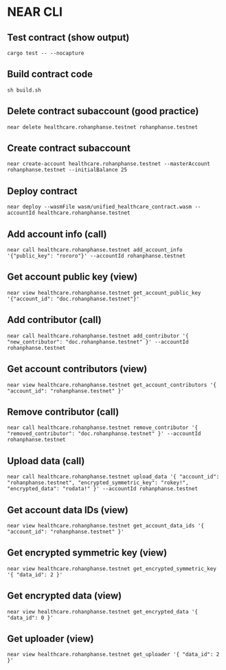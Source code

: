 # NEAR CLI

## Test contract (show output)
```
cargo test -- --nocapture
```

## Build contract code
```
sh build.sh
```

## Delete contract subaccount (good practice)
```
near delete healthcare.rohanphanse.testnet rohanphanse.testnet
```

## Create contract subaccount
```
near create-account healthcare.rohanphanse.testnet --masterAccount rohanphanse.testnet --initialBalance 25
```

## Deploy contract
```
near deploy --wasmFile wasm/unified_healthcare_contract.wasm --accountId healthcare.rohanphanse.testnet
```

## Add account info (call)
```
near call healthcare.rohanphanse.testnet add_account_info '{"public_key": "rororo"}' --accountId rohanphanse.testnet
```

## Get account public key (view)
```
near view healthcare.rohanphanse.testnet get_account_public_key '{"account_id": "doc.rohanphanse.testnet"}'
```

## Add contributor (call)
```
near call healthcare.rohanphanse.testnet add_contributor '{ "new_contributor": "doc.rohanphanse.testnet" }' --accountId rohanphanse.testnet
```

## Get account contributors (view)
```
near view healthcare.rohanphanse.testnet get_account_contributors '{ "account_id": "rohanphanse.testnet" }'
```

## Remove contributor (call)
```
near call healthcare.rohanphanse.testnet remove_contributor '{ "removed_contributor": "doc.rohanphanse.testnet" }' --accountId rohanphanse.testnet
```

## Upload data (call)
```
near call healthcare.rohanphanse.testnet upload_data '{ "account_id": "rohanphanse.testnet", "encrypted_symmetric_key": "rokey!", "encrypted_data": "rodata!" }' --accountId rohanphanse.testnet
```

## Get account data IDs (view)
```
near view healthcare.rohanphanse.testnet get_account_data_ids '{ "account_id": "rohanphanse.testnet" }'
```

## Get encrypted symmetric key (view)
```
near view healthcare.rohanphanse.testnet get_encrypted_symmetric_key '{ "data_id": 2 }'
```

## Get encrypted data (view)
```
near view healthcare.rohanphanse.testnet get_encrypted_data '{ "data_id": 0 }'
```

## Get uploader (view)
```
near view healthcare.rohanphanse.testnet get_uploader '{ "data_id": 2 }'
```